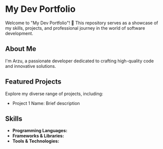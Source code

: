 # My Dev Portfolio

Welcome to "My Dev Portfolio"! 🚀 This repository serves as a showcase of my skills, projects, and professional journey in the world of software development.

## About Me

I'm Arzu, a passionate developer dedicated to crafting high-quality code and innovative solutions.

## Featured Projects

Explore my diverse range of projects, including:

* Project 1 Name: Brief description

## Skills

* **Programming Languages:**
* **Frameworks & Libraries:** 
* **Tools & Technologies:**
